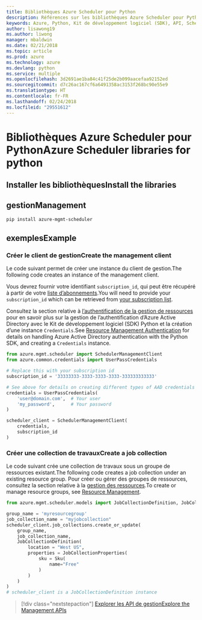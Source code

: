 ```yaml
---
title: Bibliothèques Azure Scheduler pour Python
description: Références sur les bibliothèques Azure Scheduler pour Python
keywords: Azure, Python, Kit de développement logiciel (SDK), API, Scheduler
author: lisawong19
ms.author: liwong
manager: mbaldwin
ms.date: 02/21/2018
ms.topic: article
ms.prod: azure
ms.technology: azure
ms.devlang: python
ms.service: multiple
ms.openlocfilehash: 3d2691ae1ba84c41f25de2b099aacefaa92152ed
ms.sourcegitcommit: d7c26ac167cf6a6491358ac3153f268bc90e55e9
ms.translationtype: HT
ms.contentlocale: fr-FR
ms.lasthandoff: 02/24/2018
ms.locfileid: "29551612"
---
```

# <a name="azure-scheduler-libraries-for-python"></a><span data-ttu-id="4a172-104">Bibliothèques Azure Scheduler pour Python</span><span class="sxs-lookup"><span data-stu-id="4a172-104">Azure Scheduler libraries for python</span></span>

## <a name="install-the-libraries"></a><span data-ttu-id="4a172-105">Installer les bibliothèques</span><span class="sxs-lookup"><span data-stu-id="4a172-105">Install the libraries</span></span>

## <a name="management"></a><span data-ttu-id="4a172-106">gestion</span><span class="sxs-lookup"><span data-stu-id="4a172-106">Management</span></span>

```bash
pip install azure-mgmt-scheduler
```
## <a name="example"></a><span data-ttu-id="4a172-107">exemples</span><span class="sxs-lookup"><span data-stu-id="4a172-107">Example</span></span>

### <a name="create-the-management-client"></a><span data-ttu-id="4a172-108">Créer le client de gestion</span><span class="sxs-lookup"><span data-stu-id="4a172-108">Create the management client</span></span>

<span data-ttu-id="4a172-109">Le code suivant permet de créer une instance du client de gestion.</span><span class="sxs-lookup"><span data-stu-id="4a172-109">The following code creates an instance of the management client.</span></span>

<span data-ttu-id="4a172-110">Vous devrez fournir votre identifiant ``subscription_id``, qui peut être récupéré à partir de votre [liste d’abonnements](https://manage.windowsazure.com/#Workspaces/AdminTasks/SubscriptionMapping).</span><span class="sxs-lookup"><span data-stu-id="4a172-110">You will need to provide your ``subscription_id`` which can be retrieved from [your subscription list](https://manage.windowsazure.com/#Workspaces/AdminTasks/SubscriptionMapping).</span></span>

<span data-ttu-id="4a172-111">Consultez la section relative à [l’authentification de la gestion de ressources](/python/azure/python-sdk-azure-authenticate) pour en savoir plus sur la gestion de l’authentification d’Azure Active Directory avec le Kit de développement logiciel (SDK) Python et la création d’une instance ``Credentials``.</span><span class="sxs-lookup"><span data-stu-id="4a172-111">See [Resource Management Authentication](/python/azure/python-sdk-azure-authenticate) for details on handling Azure Active Directory authentication with the Python SDK, and creating a ``Credentials`` instance.</span></span>

```python
from azure.mgmt.scheduler import SchedulerManagementClient
from azure.common.credentials import UserPassCredentials

# Replace this with your subscription id
subscription_id = '33333333-3333-3333-3333-333333333333'

# See above for details on creating different types of AAD credentials
credentials = UserPassCredentials(
    'user@domain.com',  # Your user
    'my_password',      # Your password
)

scheduler_client = SchedulerManagementClient(
    credentials,
    subscription_id
)
```

### <a name="create-a-job-collection"></a><span data-ttu-id="4a172-112">Créer une collection de travaux</span><span class="sxs-lookup"><span data-stu-id="4a172-112">Create a job collection</span></span>

<span data-ttu-id="4a172-113">Le code suivant crée une collection de travaux sous un groupe de ressources existant.</span><span class="sxs-lookup"><span data-stu-id="4a172-113">The following code creates a job collection under an existing resource group.</span></span>
<span data-ttu-id="4a172-114">Pour créer ou gérer des groupes de ressources, consultez la section relative à la [gestion des ressources](/python/api/overview/azure/azure.mgmt.resource).</span><span class="sxs-lookup"><span data-stu-id="4a172-114">To create or manage resource groups, see [Resource Management](/python/api/overview/azure/azure.mgmt.resource).</span></span>

```python
from azure.mgmt.scheduler.models import JobCollectionDefinition, JobCollectionProperties, Sku

group_name = 'myresourcegroup'
job_collection_name = "myjobcollection"
scheduler_client.job_collections.create_or_update(
    group_name,
    job_collection_name,
    JobCollectionDefinition(
        location = "West US",
        properties = JobCollectionProperties(
            sku = Sku(
                name="Free"
            )
        )
    )
)
# scheduler_client is a JobCollectionDefinition instance
```

> [!div class="nextstepaction"]
> [<span data-ttu-id="4a172-115">Explorer les API de gestion</span><span class="sxs-lookup"><span data-stu-id="4a172-115">Explore the Management APIs</span></span>](/python/api/overview/azure/scheduler/management)